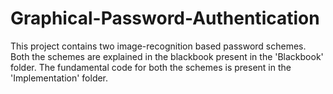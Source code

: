 # Graphical-Password-Authentication

This project contains two image-recognition based password schemes. Both the schemes are explained in the blackbook present in the 'Blackbook' folder.
The fundamental code for both the schemes is present in the 'Implementation' folder. 
